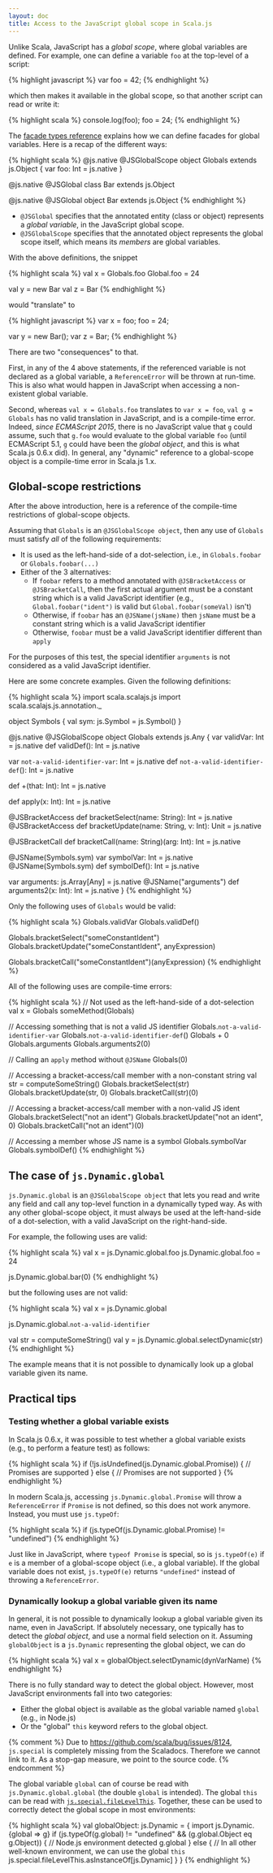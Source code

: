 ```yaml
---
layout: doc
title: Access to the JavaScript global scope in Scala.js
---
```


Unlike Scala, JavaScript has a *global scope*, where global variables are defined.
For example, one can define a variable `foo` at the top-level of a script:

{% highlight javascript %}
var foo = 42;
{% endhighlight %}

which then makes it available in the global scope, so that another script can read or write it:

{% highlight scala %}
console.log(foo);
foo = 24;
{% endhighlight %}

The [facade types reference](./facade-types.html) explains how we can define facades for global variables.
Here is a recap of the different ways:

{% highlight scala %}
@js.native
@JSGlobalScope
object Globals extends js.Object {
  var foo: Int = js.native
}

@js.native
@JSGlobal
class Bar extends js.Object

@js.native
@JSGlobal
object Bar extends js.Object
{% endhighlight %}

* `@JSGlobal` specifies that the annotated entity (class or object) represents a *global variable*, in the JavaScript global scope.
* `@JSGlobalScope` specifies that the annotated object represents the global scope itself, which means its *members* are global variables.

With the above definitions, the snippet

{% highlight scala %}
val x = Globals.foo
Global.foo = 24

val y = new Bar
val z = Bar
{% endhighlight %}

would "translate" to

{% highlight javascript %}
var x = foo;
foo = 24;

var y = new Bar();
var z = Bar;
{% endhighlight %}

There are two "consequences" to that.

First, in any of the 4 above statements, if the referenced variable is not declared as a global variable, a `ReferenceError` will be thrown at run-time.
This is also what would happen in JavaScript when accessing a non-existent global variable.

Second, whereas `val x = Globals.foo` translates to `var x = foo`, `val g = Globals` has no valid translation in JavaScript, and is a compile-time error.
Indeed, *since ECMAScript 2015*, there is no JavaScript value that `g` could assume, such that `g.foo` would evaluate to the global variable `foo` (until ECMAScript 5.1, `g` could have been the *global object*, and this is what Scala.js 0.6.x did).
In general, any "dynamic" reference to a global-scope object is a compile-time error in Scala.js 1.x.

## Global-scope restrictions

After the above introduction, here is a reference of the compile-time restrictions of global-scope objects.

Assuming that `Globals` is an `@JSGlobalScope object`, then any use of `Globals` must satisfy *all* of the following requirements:

* It is used as the left-hand-side of a dot-selection, i.e., in `Globals.foobar` or `Globals.foobar(...)`
* Either of the 3 alternatives:
  * If `foobar` refers to a method annotated with `@JSBracketAccess` or `@JSBracketCall`, then the first actual argument must be a constant string which is a valid JavaScript identifier (e.g., `Global.foobar("ident")` is valid but `Global.foobar(someVal)` isn't)
  * Otherwise, if `foobar` has an `@JSName(jsName)` then `jsName` must be a constant string which is a valid JavaScript identifier
  * Otherwise, `foobar` must be a valid JavaScript identifier different than `apply`

For the purposes of this test, the special identifier `arguments` is not considered as a valid JavaScript identifier.

Here are some concrete examples.
Given the following definitions:

{% highlight scala %}
import scala.scalajs.js
import scala.scalajs.js.annotation._

object Symbols {
  val sym: js.Symbol = js.Symbol()
}

@js.native
@JSGlobalScope
object Globals extends js.Any {
  var validVar: Int = js.native
  def validDef(): Int = js.native

  var `not-a-valid-identifier-var`: Int = js.native
  def `not-a-valid-identifier-def`(): Int = js.native

  def +(that: Int): Int = js.native

  def apply(x: Int): Int = js.native

  @JSBracketAccess
  def bracketSelect(name: String): Int = js.native
  @JSBracketAccess
  def bracketUpdate(name: String, v: Int): Unit = js.native

  @JSBracketCall
  def bracketCall(name: String)(arg: Int): Int = js.native

  @JSName(Symbols.sym)
  var symbolVar: Int = js.native
  @JSName(Symbols.sym)
  def symbolDef(): Int = js.native

  var arguments: js.Array[Any] = js.native
  @JSName("arguments") def arguments2(x: Int): Int = js.native
}
{% endhighlight %}

Only the following uses of `Globals` would be valid:

{% highlight scala %}
Globals.validVar
Globals.validDef()

Globals.bracketSelect("someConstantIdent")
Globals.bracketUpdate("someConstantIdent", anyExpression)

Globals.bracketCall("someConstantIdent")(anyExpression)
{% endhighlight %}

All of the following uses are compile-time errors:

{% highlight scala %}
// Not used as the left-hand-side of a dot-selection
val x = Globals
someMethod(Globals)

// Accessing something that is not a valid JS identifier
Globals.`not-a-valid-identifier-var`
Globals.`not-a-valid-identifier-def`()
Globals + 0
Globals.arguments
Globals.arguments2(0)

// Calling an `apply` method without `@JSName`
Globals(0)

// Accessing a bracket-access/call member with a non-constant string
val str = computeSomeString()
Globals.bracketSelect(str)
Globals.bracketUpdate(str, 0)
Globals.bracketCall(str)(0)

// Accessing a bracket-access/call member with a non-valid JS ident
Globals.bracketSelect("not an ident")
Globals.bracketUpdate("not an ident", 0)
Globals.bracketCall("not an ident")(0)

// Accessing a member whose JS name is a symbol
Globals.symbolVar
Globals.symbolDef()
{% endhighlight %}

## The case of `js.Dynamic.global`

`js.Dynamic.global` is an `@JSGlobalScope object` that lets you read and write any field and call any top-level function in a dynamically typed way.
As with any other global-scope object, it must always be used at the left-hand-side of a dot-selection, with a valid JavaScript on the right-hand-side.

For example, the following uses are valid:

{% highlight scala %}
val x = js.Dynamic.global.foo
js.Dynamic.global.foo = 24

js.Dynamic.global.bar(0)
{% endhighlight %}

but the following uses are not valid:

{% highlight scala %}
val x = js.Dynamic.global

js.Dynamic.global.`not-a-valid-identifier`

val str = computeSomeString()
val y = js.Dynamic.global.selectDynamic(str)
{% endhighlight %}

The example means that it is not possible to dynamically look up a global variable given its name.

## Practical tips

### Testing whether a global variable exists

In Scala.js 0.6.x, it was possible to test whether a global variable exists (e.g., to perform a feature test) as follows:

{% highlight scala %}
if (!js.isUndefined(js.Dynamic.global.Promise)) {
  // Promises are supported
} else {
  // Promises are not supported
}
{% endhighlight %}

In modern Scala.js, accessing `js.Dynamic.global.Promise` will throw a `ReferenceError` if `Promise` is not defined, so this does not work anymore.
Instead, you must use `js.typeOf`:

{% highlight scala %}
if (js.typeOf(js.Dynamic.global.Promise) != "undefined")
{% endhighlight %}

Just like in JavaScript, where `typeof Promise` is special, so is `js.typeOf(e)` if `e` is a member of a global-scope object (i.e., a global variable).
If the global variable does not exist, `js.typeOf(e)` returns `"undefined"` instead of throwing a `ReferenceError`.

### Dynamically lookup a global variable given its name

In general, it is not possible to dynamically lookup a global variable given its name, even in JavaScript.
If absolutely necessary, one typically has to detect the *global object*, and use a normal field selection on it.
Assuming `globalObject` is a `js.Dynamic` representing the global object, we can do

{% highlight scala %}
val x = globalObject.selectDynamic(dynVarName)
{% endhighlight %}

There is no fully standard way to detect the global object.
However, most JavaScript environments fall into two categories:

* Either the global object is available as the global variable named `global` (e.g., in Node.js)
* Or the "global" `this` keyword refers to the global object.

{% comment %}
Due to https://github.com/scala/bug/issues/8124, `js.special` is completely missing from the Scaladocs.
Therefore we cannot link to it.
As a stop-gap measure, we point to the source code.
{% endcomment %}

The global variable `global` can of course be read with `js.Dynamic.global.global` (the double `global` is intended).
The global `this` can be read with [`js.special.fileLevelThis`](https://github.com/scala-js/scala-js/blob/v1.0.0/library/src/main/scala/scala/scalajs/js/special/package.scala#L138-L170).
Together, these can be used to correctly detect the global scope in most environments:

{% highlight scala %}
val globalObject: js.Dynamic = {
  import js.Dynamic.{global => g}
  if (js.typeOf(g.global) != "undefined" && (g.global.Object eq g.Object)) {
    // Node.js environment detected
    g.global
  } else {
    // In all other well-known environment, we can use the global `this`
    js.special.fileLevelThis.asInstanceOf[js.Dynamic]
  }
}
{% endhighlight %}
